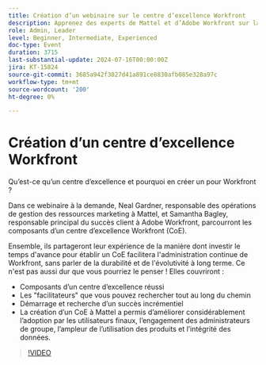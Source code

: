 ```yaml
---
title: Création d’un webinaire sur le centre d’excellence Workfront
description: Apprenez des experts de Mattel et d’Adobe Workfront sur la création d’un Centre d’excellence Workfront (CoE) dans notre webinaire à la demande. Découvrez les composants clés, les outils et les étapes incrémentielles d’une administration durable et évolutive, en améliorant l’adoption par les utilisateurs et en améliorant l’utilisation des produits et l’intégrité des données.
role: Admin, Leader
level: Beginner, Intermediate, Experienced
doc-type: Event
duration: 3715
last-substantial-update: 2024-07-16T00:00:00Z
jira: KT-15824
source-git-commit: 3685a942f3027d41a891ce8830afb085e328a97c
workflow-type: tm+mt
source-wordcount: '200'
ht-degree: 0%

---
```



# Création d’un centre d’excellence Workfront

Qu’est-ce qu’un centre d’excellence et pourquoi en créer un pour Workfront ?

Dans ce webinaire à la demande, Neal Gardner, responsable des opérations de gestion des ressources marketing à Mattel, et Samantha Bagley, responsable principal du succès client à Adobe Workfront, parcourront les composants d’un centre d’excellence Workfront (CoE).

Ensemble, ils partageront leur expérience de la manière dont investir le temps d&#39;avance pour établir un CoE facilitera l&#39;administration continue de Workfront, sans parler de la durabilité et de l&#39;évolutivité à long terme. Ce n&#39;est pas aussi dur que vous pourriez le penser ! Elles couvriront :

* Composants d’un centre d’excellence réussi
* Les &quot;facilitateurs&quot; que vous pouvez rechercher tout au long du chemin
* Démarrage et recherche d’un succès incrémentiel
* La création d’un CoE à Mattel a permis d’améliorer considérablement l’adoption par les utilisateurs finaux, l’engagement des administrateurs de groupe, l’ampleur de l’utilisation des produits et l’intégrité des données.

>[!VIDEO](https://video.tv.adobe.com/v/3431018/?learn=on)
